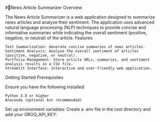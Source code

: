 #📰News Article Summarizer
Overview

The News Article Summarizer is a web application designed to summarize news articles and analyze their sentiment. The application uses advanced natural language processing (NLP) techniques to provide concise and informative summaries while indicating the overall sentiment (positive, negative, or neutral) of the article.
Features

    Text Summarization: Generate concise summaries of news articles.
    Sentiment Analysis: Analyze the overall sentiment of articles (positive, negative, or neutral).
    Portfolio Management: Store article URLs, summaries, and sentiment analysis results in a CSV file.
    Streamlit Interface: Interactive and user-friendly web application.

Getting Started
Prerequisites

Ensure you have the following installed:

    Python 3.8 or higher
    Anaconda (optional but recommended)
Set up environment variables:
Create a .env file in the root directory and add your GROQ_API_KEY:

